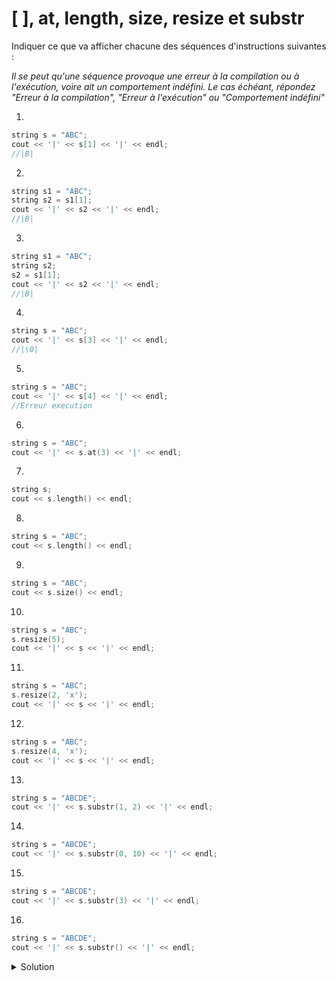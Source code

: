 # [ ], at, length, size, resize et substr

Indiquer ce que va afficher chacune des séquences d'instructions suivantes : 

_Il se peut qu'une séquence provoque une erreur à la compilation ou à l'exécution, voire ait un comportement indéfini. Le cas échéant, répondez "Erreur à la compilation", "Erreur à l'exécution" ou "Comportement indéfini"_

1.	
~~~cpp
string s = "ABC";
cout << '|' << s[1] << '|' << endl;
//|B|

~~~

2.	
~~~cpp
string s1 = "ABC";
string s2 = s1[1];
cout << '|' << s2 << '|' << endl;
//|B|

~~~
3.	
~~~cpp
string s1 = "ABC";
string s2;
s2 = s1[1];
cout << '|' << s2 << '|' << endl;
//|B|

~~~
4.	
~~~cpp
string s = "ABC";
cout << '|' << s[3] << '|' << endl;
//|\0|
~~~
5.	
~~~cpp
string s = "ABC";
cout << '|' << s[4] << '|' << endl;
//Erreur execution

~~~
6.	
~~~cpp
string s = "ABC";
cout << '|' << s.at(3) << '|' << endl;

~~~
7.	
~~~cpp
string s;
cout << s.length() << endl;

~~~
8.	
~~~cpp
string s = "ABC";
cout << s.length() << endl;

~~~
9.	
~~~cpp
string s = "ABC";
cout << s.size() << endl;

~~~
10.	
~~~cpp
string s = "ABC";
s.resize(5);
cout << '|' << s << '|' << endl;

~~~
11.	
~~~cpp
string s = "ABC";
s.resize(2, 'x');
cout << '|' << s << '|' << endl;

~~~
12.	
~~~cpp
string s = "ABC";
s.resize(4, 'x');
cout << '|' << s << '|' << endl;

~~~
13.	
~~~cpp
string s = "ABCDE";
cout << '|' << s.substr(1, 2) << '|' << endl;

~~~
14.	
~~~cpp
string s = "ABCDE";
cout << '|' << s.substr(0, 10) << '|' << endl;

~~~
15.	
~~~cpp
string s = "ABCDE";
cout << '|' << s.substr(3) << '|' << endl;

~~~
16.	
~~~cpp
string s = "ABCDE";
cout << '|' << s.substr() << '|' << endl;

~~~



<details>
<summary>Solution</summary>

1.	|B|
2.	Erreur à la compilation (pas de constructeur string(char))
3.	|B|
4.	|\0|1 
5.	Comportement indéfini
6.	Erreur à l'exécution
7.	0
8.	3
9.	3
10.	|ABC\0\0|
11.	|AB|
12.	|ABCx|
13.	|BC|
14.	|ABCDE|
15.	|DE|
16.	|ABCDE|



</details>